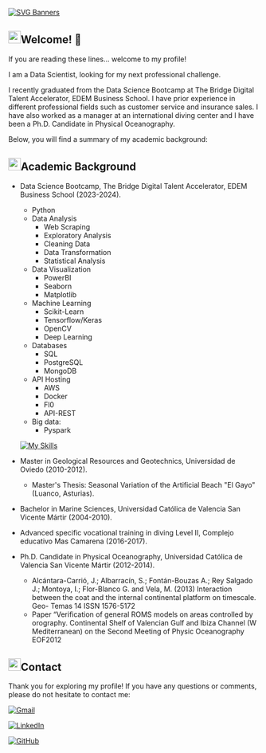 [![SVG Banners](https://svg-banners.vercel.app/api?type=typeWriter&text1=Miguel%20Vela%20👨‍💻&width=800&height=400)](https://github.com/Akshay090/svg-banners)


## <img src="https://media2.giphy.com/media/QssGEmpkyEOhBCb7e1/giphy.gif?cid=ecf05e47a0n3gi1bfqntqmob8g9aid1oyj2wr3ds3mg700bl&rid=giphy.gif" width ="25"><b>Welcome! 👋</b>

If you are reading these lines... welcome to my profile!

I am a Data Scientist, looking for my next professional challenge.

I recently graduated from the Data Science Bootcamp at The Bridge Digital Talent Accelerator, EDEM Business School. I have prior experience in different professional fields such as customer service and insurance sales. I have also worked as a manager at an international diving center and I have been a Ph.D. Candidate in Physical Oceanography.

Below, you will find a summary of my academic background:

## <img src="https://media2.giphy.com/media/QssGEmpkyEOhBCb7e1/giphy.gif?cid=ecf05e47a0n3gi1bfqntqmob8g9aid1oyj2wr3ds3mg700bl&rid=giphy.gif" width ="25"><b>Academic Background</b>

- Data Science Bootcamp, The Bridge Digital Talent Accelerator, EDEM Business School (2023-2024).
    - Python
    - Data Analysis
        - Web Scraping
        - Exploratory Analysis
        - Cleaning Data
        - Data Transformation
        - Statistical Analysis
    - Data Visualization
        - PowerBI
        - Seaborn
        - Matplotlib
    - Machine Learning
        - Scikit-Learn
        - Tensorflow/Keras
        - OpenCV
        - Deep Learning
    - Databases
        - SQL
        - PostgreSQL
        - MongoDB
    - API Hosting
        - AWS
        - Docker
        - Fl0
        - API-REST
    - Big data:
        - Pyspark
    
    [![My Skills](https://skillicons.dev/icons?i=py,vscode,visualstudio,git,sqlite,mysql,mongodb,postgres,postman,flask,github,powershell,regex,stackoverflow,sklearn,selenium,tensorflow,gcp,aws,docker&perline=11)](https://skillicons.dev)
  
- Master in Geological Resources and Geotechnics, Universidad de Oviedo (2010-2012).
  - Master's Thesis: Seasonal Variation of the Artificial Beach "El Gayo" (Luanco, Asturias).
    
- Bachelor in Marine Sciences, Universidad Católica de Valencia San Vicente Mártir (2004-2010).
  
- Advanced specific vocational training in diving Level II, Complejo educativo Mas Camarena (2016-2017).
  
- Ph.D. Candidate in Physical Oceanography, Universidad Católica de Valencia San Vicente Mártir (2012-2014).
  - Alcántara-Carrió, J.; Albarracín, S.; Fontán-Bouzas A.; Rey Salgado J.; Montoya, I.; Flor-Blanco G. and Vela, M. (2013) Interaction between the coat and the internal continental platform on timescale. Geo-  Temas 14 ISSN 1576-5172
  - Paper “Verification of general ROMS models on areas controlled by orography. Continental Shelf of Valencian Gulf and Ibiza Channel (W Mediterranean) on the Second Meeting of Physic Oceanography EOF2012


## <img src="https://media2.giphy.com/media/QssGEmpkyEOhBCb7e1/giphy.gif?cid=ecf05e47a0n3gi1bfqntqmob8g9aid1oyj2wr3ds3mg700bl&rid=giphy.gif" width ="25"><b>Contact</b>


Thank you for exploring my profile! If you have any questions or comments, please do not hesitate to contact me:

[![Gmail](https://img.shields.io/badge/Gmail-D14836?style=for-the-badge&logo=gmail&logoColor=white)](mailto:miguel.vela.panas@gmail.com)

[![LinkedIn](https://img.shields.io/badge/LinkedIn-0077B5?style=for-the-badge&logo=linkedin&logoColor=white)](https://www.linkedin.com/in/miguel-vela/)

[![GitHub](https://img.shields.io/badge/GitHub-181717?style=for-the-badge&logo=github&logoColor=white)](https://github.com/Mvepla/Portfolio)


